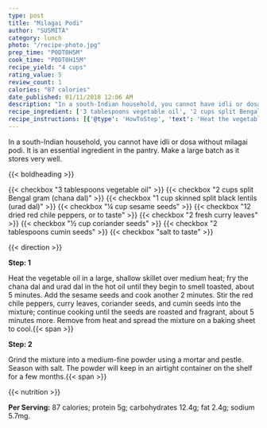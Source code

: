 ```yaml
---
type: post
title: "Milagai Podi"
author: "SUSMITA"
category: lunch
photo: "/recipe-photo.jpg"
prep_time: "P0DT0H5M"
cook_time: "P0DT0H15M"
recipe_yield: "4 cups"
rating_value: 5
review_count: 1
calories: "87 calories"
date_published: 01/11/2018 12:06 AM
description: "In a south-Indian household, you cannot have idli or dosa without milagai podi. It is an essential ingredient in the pantry. Make a large batch as it stores very well."
recipe_ingredient: ['3 tablespoons vegetable oil', '2 cups split Bengal gram (chana dal)', '1 cup skinned split black lentils (urad dal)', '¼ cup sesame seeds', '12 dried red chile peppers, or to taste', '2 fresh curry leaves', '½ cup coriander seeds', '2 tablespoons cumin seeds', 'salt to taste']
recipe_instructions: [{'@type': 'HowToStep', 'text': 'Heat the vegetable oil in a large, shallow skillet over medium heat; fry the chana dal and urad dal in the hot oil until they begin to smell toasted, about 5 minutes. Add the sesame seeds and cook another 2 minutes. Stir the red chile peppers, curry leaves, coriander seeds, and cumin seeds into the mixture; continue cooking until the seeds are roasted and fragrant, about 5 minutes more. Remove from heat and spread the mixture on a baking sheet to cool.\n'}, {'@type': 'HowToStep', 'text': 'Grind the mixture into a medium-fine powder using a mortar and pestle. Season with salt. The powder will keep in an airtight container on the shelf for a few months.\n'}]
---
```


In a south-Indian household, you cannot have idli or dosa without milagai podi. It is an essential ingredient in the pantry. Make a large batch as it stores very well. 

{{< boldheading >}}

{{< checkbox "3 tablespoons vegetable oil" >}}
{{< checkbox "2 cups split Bengal gram (chana dal)" >}}
{{< checkbox "1 cup skinned split black lentils (urad dal)" >}}
{{< checkbox "¼ cup sesame seeds" >}}
{{< checkbox "12  dried red chile peppers, or to taste" >}}
{{< checkbox "2  fresh curry leaves" >}}
{{< checkbox "½ cup coriander seeds" >}}
{{< checkbox "2 tablespoons cumin seeds" >}}
{{< checkbox "salt to taste" >}}


{{< direction >}}

**Step: 1**

Heat the vegetable oil in a large, shallow skillet over medium heat; fry the chana dal and urad dal in the hot oil until they begin to smell toasted, about 5 minutes. Add the sesame seeds and cook another 2 minutes. Stir the red chile peppers, curry leaves, coriander seeds, and cumin seeds into the mixture; continue cooking until the seeds are roasted and fragrant, about 5 minutes more. Remove from heat and spread the mixture on a baking sheet to cool.{{< span >}}

**Step: 2**

Grind the mixture into a medium-fine powder using a mortar and pestle. Season with salt. The powder will keep in an airtight container on the shelf for a few months.{{< span >}}

{{< nutrition >}}

**Per Serving:** 87 calories; protein 5g; carbohydrates 12.4g; fat 2.4g; sodium 5.7mg.